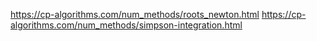 https://cp-algorithms.com/num_methods/roots_newton.html
https://cp-algorithms.com/num_methods/simpson-integration.html